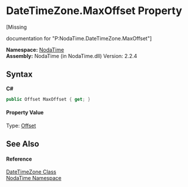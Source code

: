 # DateTimeZone.MaxOffset Property 
 

\[Missing <summary> documentation for "P:NodaTime.DateTimeZone.MaxOffset"\]

**Namespace:**&nbsp;<a href="N_NodaTime">NodaTime</a><br />**Assembly:**&nbsp;NodaTime (in NodaTime.dll) Version: 2.2.4

## Syntax

**C#**<br />
``` C#
public Offset MaxOffset { get; }
```


#### Property Value
Type: <a href="T_NodaTime_Offset">Offset</a>

## See Also


#### Reference
<a href="T_NodaTime_DateTimeZone">DateTimeZone Class</a><br /><a href="N_NodaTime">NodaTime Namespace</a><br />